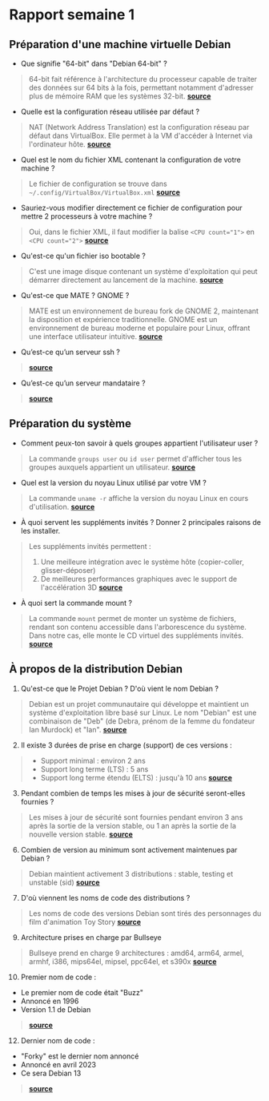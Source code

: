 # Rapport semaine 1

## Préparation d'une machine virtuelle Debian 

- Que signifie "64-bit" dans "Debian 64-bit" ?  
> 64-bit fait référence à l'architecture du processeur capable de traiter des données sur 64 bits à la fois, permettant notamment d'adresser plus de mémoire RAM que les systèmes 32-bit.
> [**source**](https://www.debian.org/releases/stable/amd64/ch02s01.fr.html)

- Quelle est la configuration réseau utilisée par défaut ?  
> NAT (Network Address Translation) est la configuration réseau par défaut dans VirtualBox. Elle permet à la VM d'accéder à Internet via l'ordinateur hôte.
> [**source**](https://www.virtualbox.org/manual/ch06.html#network_nat)

- Quel est le nom du fichier XML contenant la configuration de votre machine ?  
> Le fichier de configuration se trouve dans `~/.config/VirtualBox/VirtualBox.xml`
> [**source**](https://docs.oracle.com/en/virtualization/virtualbox/6.0/user/vboxconfigdata.html)

- Sauriez-vous modifier directement ce fichier de configuration pour mettre 2 processeurs à votre machine ?  
> Oui, dans le fichier XML, il faut modifier la balise `<CPU count="1">` en `<CPU count="2">`
> [**source**](https://docs.oracle.com/en/virtualization/virtualbox/6.0/user/vboxmanage-modifyvm.html)

- Qu'est-ce qu'un fichier iso bootable ?  
> C'est une image disque contenant un système d'exploitation qui peut démarrer directement au lancement de la machine.
> [**source**](https://www.debian.org/CD/faq/#what-is)
- Qu'est-ce que MATE ? GNOME ?  
> MATE est un environnement de bureau fork de GNOME 2, maintenant la disposition et expérience traditionnelle. GNOME est un environnement de bureau moderne et populaire pour Linux, offrant une interface utilisateur intuitive.
> [**source**]()  
- Qu’est-ce qu’un serveur ssh ?  
>
> [**source**]()  
- Qu’est-ce qu’un serveur mandataire ?  
>
> [**source**]()  

## Préparation du système
- Comment peux-ton savoir à quels groupes appartient l'utilisateur user ?  
> La commande `groups user` ou `id user` permet d'afficher tous les groupes auxquels appartient un utilisateur.
> [**source**](https://manpages.debian.org/bullseye/coreutils/groups.1.en.html)

- Quel est la version du noyau Linux utilisé par votre VM ?
> La commande `uname -r` affiche la version du noyau Linux en cours d'utilisation.
> [**source**](https://manpages.debian.org/bullseye/procps/uname.1.en.html)

- À quoi servent les suppléments invités ? Donner 2 principales raisons de les installer.
> Les suppléments invités permettent :
> 1. Une meilleure intégration avec le système hôte (copier-coller, glisser-déposer)
> 2. De meilleures performances graphiques avec le support de l'accélération 3D
> [**source**](https://www.virtualbox.org/manual/ch04.html#additions-windows)

- À quoi sert la commande mount ?
> La commande `mount` permet de monter un système de fichiers, rendant son contenu accessible dans l'arborescence du système. Dans notre cas, elle monte le CD virtuel des suppléments invités.
> [**source**](https://manpages.debian.org/bullseye/mount/mount.8.en.html)

## À propos de la distribution Debian

1. Qu'est-ce que le Projet Debian ? D'où vient le nom Debian ?  
> Debian est un projet communautaire qui développe et maintient un système d'exploitation libre basé sur Linux. Le nom "Debian" est une combinaison de "Deb" (de Debra, prénom de la femme du fondateur Ian Murdock) et "Ian".
> [**source**](https://www.debian.org/doc/manuals/project-history/ch-intro.en.html)

2. Il existe 3 durées de prise en charge (support) de ces versions :
> - Support minimal : environ 2 ans
> - Support long terme (LTS) : 5 ans
> - Support long terme étendu (ELTS) : jusqu'à 10 ans
> [**source**](https://wiki.debian.org/LTS)

3. Pendant combien de temps les mises à jour de sécurité seront-elles fournies ?
> Les mises à jour de sécurité sont fournies pendant environ 3 ans après la sortie de la version stable, ou 1 an après la sortie de la nouvelle version stable.
> [**source**](https://www.debian.org/security/faq#lifespan)

6. Combien de version au minimum sont activement maintenues par Debian ?
> Debian maintient activement 3 distributions : stable, testing et unstable (sid)
> [**source**](https://www.debian.org/releases/)

7. D'où viennent les noms de code des distributions ?
> Les noms de code des versions Debian sont tirés des personnages du film d'animation Toy Story
> [**source**](https://wiki.debian.org/DebianReleases#Code_Names)

9. Architecture prises en charge par Bullseye
> Bullseye prend en charge 9 architectures : amd64, arm64, armel, armhf, i386, mips64el, mipsel, ppc64el, et s390x
> [**source**](https://www.debian.org/releases/bullseye/releasenotes)

10. Premier nom de code :
- Le premier nom de code était "Buzz"
- Annoncé en 1996
- Version 1.1 de Debian
> [**source**](https://www.debian.org/doc/manuals/project-history/releases.en.html)

12. Dernier nom de code :
- "Forky" est le dernier nom annoncé
- Annoncé en avril 2023
- Ce sera Debian 13
> [**source**](https://lists.debian.org/debian-devel-announce/2023/04/msg00000.html)
